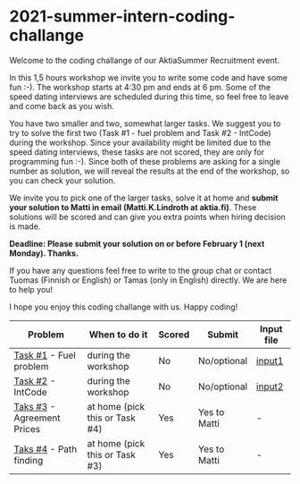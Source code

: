 # 2021-summer-intern-coding-challange

Welcome to the coding challange of our AktiaSummer Recruitment event.

In this 1,5 hours workshop we invite you to write some code and have some fun :-). The workshop starts at 4:30 pm and ends at 6 pm. Some of the speed dating interviews are scheduled during this time, so feel free to leave and come back as you wish.

You have two smaller and two, somewhat larger tasks. We suggest you to try to solve the first two (Task #1 - fuel problem and Task #2 - IntCode) during the workshop. Since your availability might be limited due to the speed dating interviews, these tasks are not scored, they are only for programming fun :-). Since both of these problems are asking for a single number as solution, we will reveal the results at the end of the workshop, so you can check your solution.

We invite you to pick one of the larger tasks, solve it at home and **submit your solution to Matti in email (Matti.K.Lindroth at aktia.fi)**. These solutions will be scored and can give you extra points when hiring decision is made.

**Deadline: Please submit your solution on or before February 1 (next Monday). Thanks.**

If you have any questions feel free to write to the group chat or contact Tuomas (Finnish or English) or Tamas (only in English) directly. We are here to help you!

I hope you enjoy this coding challange with us. Happy coding!

|Problem                                                | When to do it                  | Scored | Submit       | Input file
---                                                     | ---                            | ---    | ---          | ---
|[Task #1](workshop_task1.pdf) - Fuel problem           | during the workshop            | No     | No/optional  | [input1](workshopInput1.txt)
|[Task #2](workshop_task2.pdf) - IntCode                | during the workshop            | No     | No/optional  | [input2](workshopInput2.txt)
|[Taks #3](Programming_task3_en.pdf) - Agreement Prices | at home (pick this or Task #4) | Yes    | Yes to Matti | -
|[Taks #4](Programming_task4_en.pdf) - Path finding     | at home (pick this or Task #3) | Yes    | Yes to Matti | -
